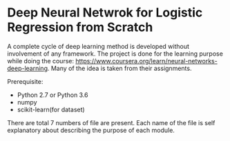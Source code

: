 # Deep Neural Netwrok for Logistic Regression from Scratch

A complete cycle of deep learning method is developed without involvement of any framework. The project is done for the learning purpose while doing the course: https://www.coursera.org/learn/neural-networks-deep-learning. Many of the idea is taken from their assignments.

Prerequisite:
* Python 2.7 or Python 3.6
* numpy
* scikit-learn(for dataset)

There are total 7 numbers of file are present. Each name of the file is self explanatory about describing the purpose of each module.
